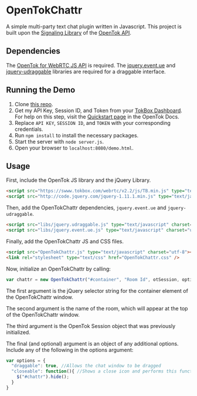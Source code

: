 OpenTokChattr
=============
A simple multi-party text chat plugin written in Javascript. This project is built upon the [Signaling Library](https://tokbox.com/opentok/tutorials/signaling/js) of the [OpenTok API](https://tokbox.com).

Dependencies
-------------
The [OpenTok for WebRTC JS API](http://www.tokbox.com/opentok) is required.
The [jquery.event.ue](https://github.com/mmikowski/jquery.event.ue) and [jquery-udraggable](https://github.com/grantm/jquery-udraggable) libraries are required for a draggable interface. 

Running the Demo
------------------
1. Clone [this repo](https://github.com/shivamthapar/OpenTokChattr).
2. Get my API Key, Session ID, and Token from your [TokBox Dashboard](http://dashboard.tokbox.com/). For help on this step, visit the [Quickstart page](https://tokbox.com/opentok/quick-start/) in the OpenTok Docs. 
3. Replace `API KEY`, `SESSION ID`, and `TOKEN` with your corresponding credentials.
4. Run `npm install` to install the necessary packages.
5. Start the server with `node server.js`.
6. Open your browser to `localhost:8080/demo.html`.

Usage
-------
First, include the OpenTok JS library and the jQuery Library.
```html
<script src="https://swww.tokbox.com/webrtc/v2.2/js/TB.min.js" type="text/javascript" charset="utf-8"></script>
<script src="http://code.jquery.com/jquery-1.11.1.min.js" type="text/javascript" charset="utf-8"></script>
```
Then, add the OpenTokChattr dependencies, `jquery.event.ue` and `jquery-udraggable`.
```html
<script src="libs/jquery.udraggable.js" type="text/javascript" charset="utf-8"></script>
<script src="libs/jquery.event.ue.js" type="text/javascript" charset="utf-8"></script>
```
Finally, add the OpenTokChattr JS and CSS files.
```html
<script src="OpenTokChattr.js" type="text/javascript" charset="utf-8"></script>
<link rel="stylesheet" type="text/css" href="OpenTokChattr.css" />
```

Now, initialize an OpenTokChattr by calling:
```Javascript
var chattr = new OpenTokChattr("#container", "Room Id", otSession, options);
```
The first argument is the jQuery selector string for the container element of the OpenTokChattr window.

The second argument is the name of the room, which will appear at the top of the OpenTokChattr window.

The third argument is the OpenTok Session object that was previously initialized.

The final (and optional) argument is an object of any additional options. Include any of the following in the options argument:
```Javascript
var options = {
  "draggable": true, //Allows the chat window to be dragged
  "closeable": function(){ //Shows a close icon and performs this function when it is clicked
    $("#chattr").hide();
  }
}
